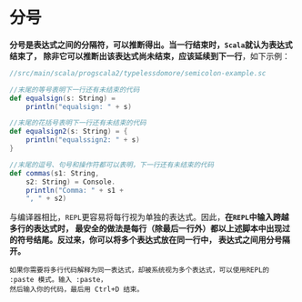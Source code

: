 分号
==================================================================
**分号是表达式之间的分隔符，可以推断得出。当一行结束时，`Scala`就认为表达式结束了，
除非它可以推断出该表达式尚未结束，应该延续到下一行**，如下示例：
```scala
//src/main/scala/progscala2/typelessdomore/semicolon-example.sc

//末尾的等号表明下一行还有未结束的代码
def equalsign(s: String) =
    println("equalsign: " + s)

//末尾的花括号表明下一行还有未结束的代码
def equalsign2(s: String) = {
    println("equalssign2: " + s)
}

//末尾的逗号、句号和操作符都可以表明，下一行还有未结束的代码
def commas(s1: String,
    s2: String) = Console.
    println("Comma: " + s1 +
    ", " + s2)
```
与编译器相比，`REPL`更容易将每行视为单独的表达式。因此，**在`REPL`中输入跨越多行的表达式时，
最安全的做法是每行（除最后一行外）都以上述脚本中出现过的符号结尾。反过来，你可以将多个表达式放在同一行中，
表达式之间用分号隔开。**
```
如果你需要将多行代码解释为同一表达式，却被系统视为多个表达式，可以使用REPL的 :paste 模式。输入 :paste，
然后输入你的代码，最后用 Ctrl+D 结束。
```